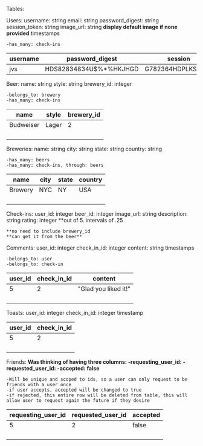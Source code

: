 

Tables:

  Users:
    username: string
    email: string
    password_digest: string
    session_token: string
    image_url: string **display default image if none provided**
    timestamps

    -has_many: check-ins

| username | password_digest        | session           | email           | image_url        |
|----------|------------------------|-------------------|-----------------|------------------|
| jvs      | HDS82834834U$%*%HKJHGD | G782364HDPLKSD93R | jvs@example.com | assets/image.png |


  Beer:
    name: string
    style: string
    brewery_id: integer

    -belongs_to: brewery
    -has_many: check-ins

| name      | style | brewery_id |
|-----------|-------|------------|
| Budweiser | Lager | 2          |
|           |       |            |
|           |       |            |
|           |       |            |
|           |       |            |


  Breweries:
    name: string
    city: string
    state: string
    country: string

    -has_many: beers
    -has_many: check-ins, through: beers

  | name    | city | state | country |
  |---------|------|-------|---------|
  | Brewery | NYC  | NY    | USA     |
  |         |      |       |         |
  |         |      |       |         |
  |         |      |       |         |
  |         |      |       |         |


  Check-ins:
    user_id: integer
    beer_id: integer
    image_url: string
    description: string
    rating: integer **out of 5. intervals of .25

    **no need to include brewery_id
    **can get it from the beer**

  Comments:
    user_id: integer
    check_in_id: integer
    content: string
    timestamps

    -belongs_to: user
    -belongs_to: check-in

| user_id | check_in_id | content              |
|---------|-------------|----------------------|
| 5       | 2           | "Glad you liked it!" |
|         |             |                      |
|         |             |                      |
|         |             |                      |
|         |             |                      |


  Toasts:
    user_id: integer
    check_in_id: integer
    timestamp

| user_id | check_in_id |
|---------|-------------|
| 5       | 2           |
|         |             |
|         |             |
|         |             |
|         |             |


  Friends:
    **Was thinking of having three columns:
      -requesting_user_id:
      -requested_user_id:
      -accepted: false**

    -Will be unique and scoped to ids, so a user can only request to be friends with a user once
    -if user accepts, accepted will be changed to true
    -if rejected, this entire row will be deleted from table, this will allow user to request again the future if they desire


| requesting_user_id | requested_user_id | accepted |
|--------------------|-------------------|----------|
| 5                  | 2                 | false    |
|                    |                   |          |
|                    |                   |          |
|                    |                   |          |
|                    |                   |          |
